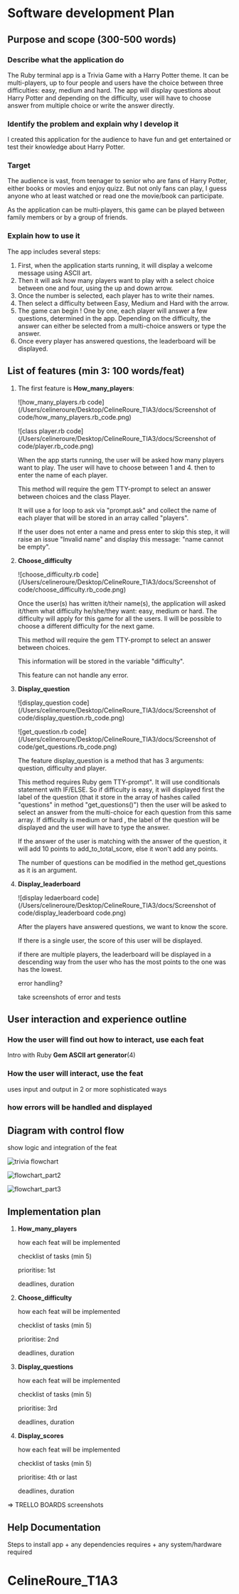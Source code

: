 

# Software development Plan

## Purpose and scope (300-500 words)

### Describe what the application do

The Ruby terminal app is a Trivia Game with a Harry Potter theme.  It can be multi-players, up to four people and users have the choice between three difficulties: easy, medium and hard. The app will display questions about Harry Potter and depending on the difficulty, user will have to choose answer from multiple choice or write the answer directly.

### Identify the problem and explain why I develop it 

I created this application for the audience to have fun and get entertained or test their knowledge about Harry Potter. 

### Target

The audience is vast, from teenager to senior who are fans of Harry Potter, either books or movies and enjoy quizz. But not only fans can play, I guess anyone who at least watched or read one the movie/book can participate.

As the application can be multi-players, this game can be played between family members or by a group of friends.

### Explain how to use it

The app includes several steps:

1. First, when the application starts running, it will display a welcome message using ASCII art. 
2. Then it will ask how many players want to play with a select choice between one and four, using the up and down arrow. 
3. Once the number is selected, each player has to write their names.
4. Then select a difficulty between Easy, Medium and Hard with the arrow.
5. The game can begin ! One by one, each player will answer a few questions, determined in the app. Depending on the difficulty, the answer can either be selected from a multi-choice answers or type the answer.
6. Once every player has answered questions, the leaderboard will be displayed.



## List of features (min 3: 100 words/feat)

1. The first feature is **How_many_players**:

   ![how_many_players.rb code](/Users/celineroure/Desktop/CelineRoure_TIA3/docs/Screenshot of code/how_many_players.rb_code.png)

   ![class player.rb code](/Users/celineroure/Desktop/CelineRoure_TIA3/docs/Screenshot of code/player.rb_code.png)

   When the app starts running, the user will be asked how many players want to play. The user will have to choose between 1 and 4. then to enter the name of each player. 

   This method will require the gem TTY-prompt to select an answer between choices and the class Player.

   It will use a for loop to ask  via "prompt.ask" and collect the name of each player that will be stored in an array  called "players".

   If the user does not enter a name and press enter to skip this step, it will raise an issue "Invalid name" and display this message: "name cannot be empty".

2. **Choose_difficulty**

   ![choose_difficulty.rb code](/Users/celineroure/Desktop/CelineRoure_TIA3/docs/Screenshot of code/choose_difficulty.rb_code.png)

   Once the user(s) has written it/their name(s), the application will asked it/them what difficulty he/she/they want: easy, medium or hard. The difficulty will apply for this game for all the users. Il will be possible to choose a different difficulty for the next game.

   This method will require the gem TTY-prompt to select an answer between choices.

   This information will be stored in the variable "difficulty".

   This feature can not handle any error.

    

3. **Display_question**

   ![display_question code](/Users/celineroure/Desktop/CelineRoure_TIA3/docs/Screenshot of code/display_question.rb_code.png)

   ![get_question.rb code](/Users/celineroure/Desktop/CelineRoure_TIA3/docs/Screenshot of code/get_questions.rb_code.png)

   The feature display_question is a method that has 3 arguments: question, difficulty and player.

   This method requires Ruby gem TTY-prompt". It will use conditionals statement with IF/ELSE. So if difficulty is easy, it will displayed first the label of the question (that it store in the array of hashes called "questions" in method "get_questions()") then the user will be asked to select an answer from the multi-choice for each question from this same array. If difficulty is medium or hard , the label of the question will be displayed and the user will have to type the answer.

   If the answer of the user is matching with the answer of the question, it will add 10 points to  add_to_total_score, else it won't add any points.

   The number of questions can be modified in the method get_questions as it is an argument.

   

4. **Display_leaderboard**

   ![display ledaerboard code](/Users/celineroure/Desktop/CelineRoure_TIA3/docs/Screenshot of code/display_leaderboard code.png)

   After the players have answered questions, we want to know the score.

   If there is a single user, the score of this user will be displayed.

   if there are multiple players, the leaderboard will be displayed in a descending way from the user who has the most points to the one was has the lowest.

   

   error handling?

   take screenshots of error and tests

   

## User interaction and experience outline

### How the user will find out how to interact, use each feat

Intro with Ruby **Gem ASCII art generator**(4)

### How the user will interact, use the feat

uses input and output in 2 or more sophisticated ways

### how errors will be handled and displayed



## Diagram with control flow

show logic and integration of the feat

![trivia flowchart](/Users/celineroure/Desktop/CelineRoure_TIA3/docs/main_flowchart.png)

![flowchart_part2](/Users/celineroure/Desktop/CelineRoure_TIA3/docs/player-difficulty_flowchart.png)

![flowchart_part3](/Users/celineroure/Desktop/CelineRoure_TIA3/docs/question_flowchart.png)



## Implementation plan

1. **How_many_players**

   how each feat will be implemented

   checklist of tasks (min 5)

   prioritise: 1st

   deadlines, duration

2. **Choose_difficulty**

   how each feat will be implemented

   checklist of tasks (min 5)

   prioritise: 2nd

   deadlines, duration

3. **Display_questions**

   how each feat will be implemented

   checklist of tasks (min 5)

   prioritise: 3rd

   deadlines, duration

4. **Display_scores**

   how each feat will be implemented

   checklist of tasks (min 5)

   prioritise: 4th or last

   deadlines, duration

=> TRELLO BOARDS screenshots



## Help Documentation

Steps to install app + any dependencies requires + any system/hardware required







# CelineRoure_T1A3
